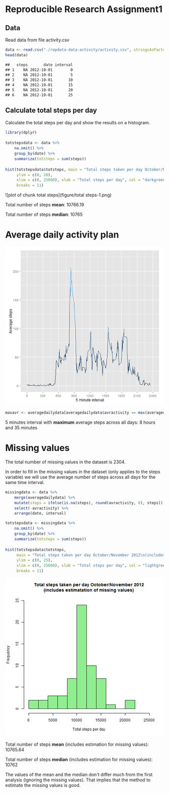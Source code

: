# Reproducible Research Assignment1

## Data

Read data from file activity.csv


```r
data <- read.csv("./repdata-data-activity/activity.csv", stringsAsFactors = FALSE)
head(data)
```

```
##   steps       date interval
## 1    NA 2012-10-01        0
## 2    NA 2012-10-01        5
## 3    NA 2012-10-01       10
## 4    NA 2012-10-01       15
## 5    NA 2012-10-01       20
## 6    NA 2012-10-01       25
```

## Calculate total steps per day

Calculate the total steps per day and show the results on a histogram. 


```r
library(dplyr)

totstepsdata <- data %>% 
    na.omit() %>% 
    group_by(date) %>% 
    summarize(totsteps = sum(steps))

hist(totstepsdata$totsteps, main = "Total steps taken per day October/November 2012", 
     ylim = c(0, 20), 
     xlim = c(0, 25000), xlab = "Total steps per day", col = "darkgreen",
     breaks = 11)
```

![plot of chunk total steps](figure/total steps-1.png) 



Total number of steps **mean**: 10766.19

Total number of steps **median**: 10765

# Average daily activity plan

![plot of chunk dailyplan](figure/dailyplan-1.png) 

```r
maxavr <- averagedailydata[averagedailydata$avractivity == max(averagedailydata$avractivity), "interval"]
```

5 minutes interval with **maximum** average steps across all days: 8 hours and 35 minutes

# Missing values


The total number of missing values in the dataset is 2304.

In order to fill in the missing values in the dataset (only applies to the steps variable) we will use
the average number of steps across all days for the same time interval.


```r
missingdata <- data %>%
    merge(averagedailydata) %>%
    mutate(steps = ifelse(is.na(steps), round(avractivity, 0), steps)) %>%
    select(-avractivity) %>%
    arrange(date, interval)
```


```r
totstepsdata <- missingdata %>% 
    na.omit() %>% 
    group_by(date) %>% 
    summarize(totsteps = sum(steps))

hist(totstepsdata$totsteps, 
     main = "Total steps taken per day October/November 2012\n(includes estimatation of missing values)", 
     ylim = c(0, 25), 
     xlim = c(0, 25000), xlab = "Total steps per day", col = "lightgreen",
     breaks = 11)
```

![plot of chunk histogram2](figure/histogram2-1.png) 



Total number of steps **mean** (includes estimation for missing values): 10765.64

Total number of steps **median** (includes estimation for missing values): 10762

The values of the mean and the median don't differ much from the first analysis (ignoring the missing values). That implies that the method to estimate the missing values is good.
